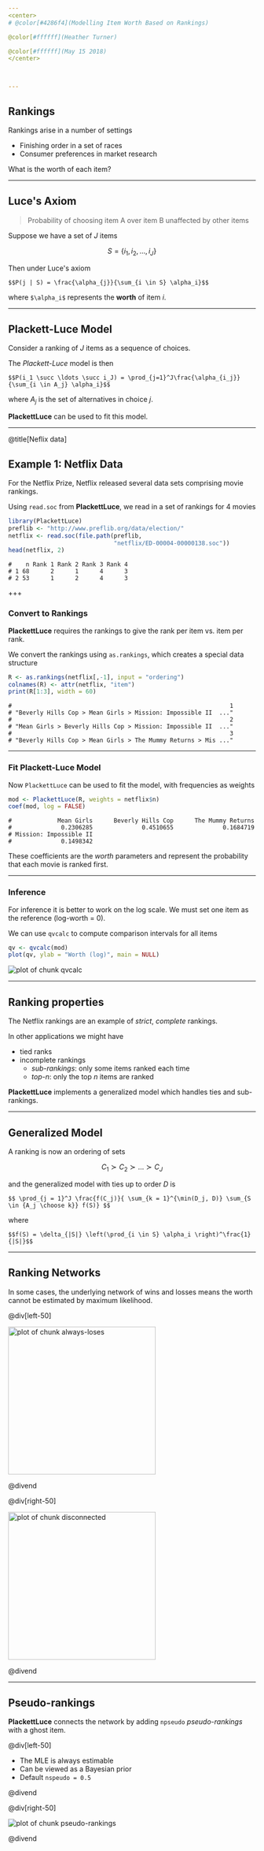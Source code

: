 ```yaml
---
<center>
# @color[#4286f4](Modelling Item Worth Based on Rankings)

@color[#ffffff](Heather Turner)

@color[#ffffff](May 15 2018)
</center>



---
```


## Rankings

Rankings arise in a number of settings

 - Finishing order in a set of races
 - Consumer preferences in market research
 
What is the worth of each item?

---

## Luce's Axiom

> Probability of choosing item A over item B unaffected by other items 

Suppose we have a set of $J$ items

$$S = \{i_1, i_2, \ldots, i_J\}$$

Then under Luce's axiom

`$$P(j | S) = \frac{\alpha_{j}}{\sum_{i \in S} \alpha_i}$$`

where `$\alpha_i$` represents the **worth** of item $i$.

---

## Plackett-Luce Model

Consider a ranking of $J$ items as a sequence of choices.

The *Plackett-Luce* model is then

`$$P(i_1 \succ \ldots \succ i_J) = \prod_{j=1}^J\frac{\alpha_{i_j}}{\sum_{i \in A_j} \alpha_i}$$`

where $A_j$ is the set of alternatives in choice $j$.

**PlackettLuce** can be used to fit this model.

---
@title[Neflix data]

## Example 1: Netflix Data

For the Netflix Prize, Netflix released several data sets 
comprising movie rankings.

Using `read.soc` from **PlackettLuce**, we read in a set of 
rankings for 4 movies


```r
library(PlackettLuce)
preflib <- "http://www.preflib.org/data/election/"
netflix <- read.soc(file.path(preflib,
                              "netflix/ED-00004-00000138.soc"))
head(netflix, 2)
```

```
#    n Rank 1 Rank 2 Rank 3 Rank 4
# 1 68      2      1      4      3
# 2 53      1      2      4      3
```

+++

### Convert to Rankings

**PlackettLuce** requires the rankings to give the rank per item 
vs. item per rank.

We convert the rankings using `as.rankings`, which creates a 
special data structure


```r
R <- as.rankings(netflix[,-1], input = "ordering")
colnames(R) <- attr(netflix, "item")
print(R[1:3], width = 60)
```

```
#                                                              1 
# "Beverly Hills Cop > Mean Girls > Mission: Impossible II  ..." 
#                                                              2 
# "Mean Girls > Beverly Hills Cop > Mission: Impossible II  ..." 
#                                                              3 
# "Beverly Hills Cop > Mean Girls > The Mummy Returns > Mis ..."
```

---

### Fit Plackett-Luce Model

Now `PlackettLuce` can be used to fit the model, with frequencies 
as weights


```r
mod <- PlackettLuce(R, weights = netflix$n)
coef(mod, log = FALSE)
```

```
#             Mean Girls      Beverly Hills Cop      The Mummy Returns 
#              0.2306285              0.4510655              0.1684719 
# Mission: Impossible II 
#              0.1498342
```

These coefficients are the *worth* parameters and represent the 
probability that each movie is ranked first.

---

### Inference

For inference it is better to work on the log scale. We must set one item as the reference (log-worth = 0).

We can use `qvcalc` to compute comparison intervals for all items


```r
qv <- qvcalc(mod)
plot(qv, ylab = "Worth (log)", main = NULL)
```

![plot of chunk qvcalc](figure/qvcalc-1.svg)

---

## Ranking properties

The Netflix rankings are an example of *strict*, *complete*
rankings.

In other applications we might have
 * tied ranks
 * incomplete rankings
     - *sub-rankings*: only some items ranked each time
     - *top-n*: only the top $n$ items are ranked
     
**PlackettLuce** implements a generalized model which handles 
ties and sub-rankings.

---

## Generalized Model

A ranking is now an ordering of sets 

$$C_1 \succ C_2 \succ \ldots \succ C_J$$

and the generalized model with ties up to order $D$ is

`$$
\prod_{j = 1}^J \frac{f(C_j)}{
\sum_{k = 1}^{\min(D_j, D)} \sum_{S \in {A_j \choose k}} f(S)}
$$`

where

`$$f(S) = \delta_{|S|} \left(\prod_{i \in S} \alpha_i \right)^\frac{1}{|S|}$$`

---

## Ranking Networks

In some cases, the underlying network of wins and losses means 
the worth cannot be estimated by maximum likelihood.

@div[left-50]

<img src="figure/always-loses-1.svg" title="plot of chunk always-loses" alt="plot of chunk always-loses" width="300px" />

@divend

@div[right-50]

<img src="figure/disconnected-1.svg" title="plot of chunk disconnected" alt="plot of chunk disconnected" width="300px" />

@divend

---

## Pseudo-rankings

**PlackettLuce** connects the network by adding `npseudo` 
*pseudo-rankings* with a ghost item.

@div[left-50]

- The MLE is always estimable
- Can be viewed as a Bayesian prior
- Default `nspeudo = 0.5`

@divend

@div[right-50]

![plot of chunk pseudo-rankings](figure/pseudo-rankings-1.svg)

@divend

